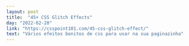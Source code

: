 ```yaml
---
layout: post
title:  "45+ CSS Glitch Effects"
day: "2022-02-20"
link: "https://csspoint101.com/45-css-glitch-effect/"
text: "Vários efeitos bonitos de css para usar na sua paginazinha"
---
```

